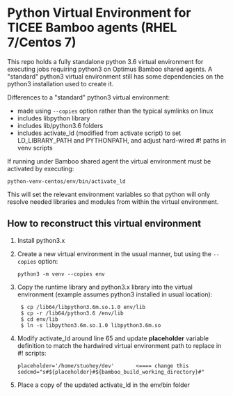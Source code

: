 # Python Virtual Environment for TICEE Bamboo agents (RHEL 7/Centos 7)

This repo holds a fully standalone python 3.6 virtual environment for executing jobs requiring python3 on Optimus Bamboo shared agents. A "standard" python3 virtual environment still has some dependencies on the python3 installation used to create it.

Differences to a "standard" python3 virtual environment:

- made using `--copies` option rather than the typical symlinks on linux
- includes libpython library
- includes lib/python3.6 folders
- includes activate_ld (modified from activate script) to set LD_LIBRARY_PATH and PYTHONPATH, and adjust hard-wired #! paths in venv scripts

If running under Bamboo shared agent the virtual environment must be activated by executing:  

    python-venv-centos/env/bin/activate_ld

This will set the relevant environment variables so that python will only resolve needed libraries and modules from within the virtual environment.

## How to reconstruct this virtual environment

1. Install python3.x
1. Create a new virtual environment in the usual manner, but using the `--copies` option:
    ```
    python3 -m venv --copies env
    ```
1. Copy the runtime library and python3.x library into the virtual environment (example assumes python3 installed in usual location):
   ```
    $ cp /lib64/libpython3.6m.so.1.0 env/lib
    $ cp -r /lib64/python3.6 /env/lib
    $ cd env/lib
    $ ln -s libpython3.6m.so.1.0 libpython3.6m.so
    ```
1. Modify activate_ld around line 65 and update **placeholder** variable definition to match the hardwired virtual environment path to replace in #! scripts:
    ```
    placeholder='/home/stuohey/dev'       <==== change this
    sedcmd="s#${placeholder}#${bamboo_build_working_directory}#"
    ```

1. Place a copy of  the updated activate_ld in the env/bin folder
